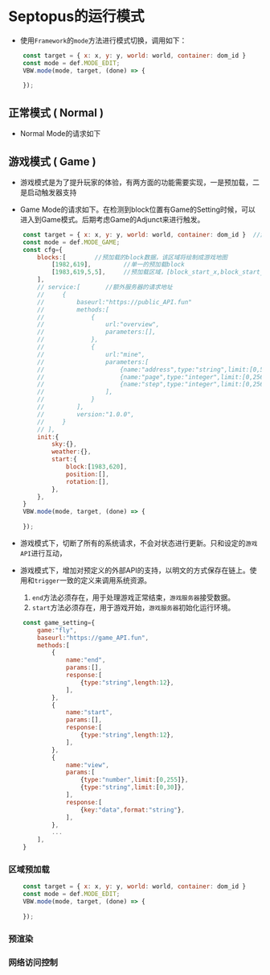 # Septopus的运行模式

* 使用`Framework`的`mode`方法进行模式切换，调用如下：

```Javascript
    const target = { x: x, y: y, world: world, container: dom_id }
    const mode = def.MODE_EDIT;
    VBW.mode(mode, target, (done) => {
        
    });
```

## 正常模式 ( Normal )

* Normal Mode的请求如下

## 游戏模式 ( Game )

* 游戏模式是为了提升玩家的体验，有两方面的功能需要实现，一是预加载，二是启动触发器支持

* Game Mode的请求如下。在检测到block位置有Game的Setting时候，可以进入到Game模式。后期考虑Game的Adjunct来进行触发。

```Javascript
    const target = { x: x, y: y, world: world, container: dom_id }  //游戏开始的block
    const mode = def.MODE_GAME;
    const cfg={
        blocks:[        //预加载的block数据，该区域将绘制成游戏地图
            [1982,619],         //单一的预加载block
            [1983,619,5,5],     //预加载区域，[block_start_x,block_start_y,extend_x,extend_y]
        ],
        // service:[       //额外服务器的请求地址
        //     {
        //         baseurl:"https://public_API.fun"
        //         methods:[
        //             {
        //                 url:"overview",
        //                 parameters:[],
        //             },
        //             {
        //                 url:"mine",
        //                 parameters:[
        //                     {name:"address",type:"string",limit:[0,58]},
        //                     {name:"page",type:"integer",limit:[0,256]},
        //                     {name:"step",type:"integer",limit:[0,256]},
        //                 ],
        //             }
        //         ],
        //         version:"1.0.0",
        //     }
        // ],
        init:{
            sky:{},
            weather:{},
            start:{
                block:[1983,620],
                position:[],
                rotation:[],
            },
        },      
    }
    VBW.mode(mode, target, (done) => {
        
    });
```

* 游戏模式下，切断了所有的系统请求，不会对状态进行更新。只和设定的`游戏API`进行互动，

* 游戏模式下，增加对预定义的外部API的支持，以明文的方式保存在链上。使用和`trigger`一致的定义来调用系统资源。
    1. `end`方法必须存在，用于处理游戏正常结束，`游戏服务器`接受数据。
    2. `start`方法必须存在，用于游戏开始，`游戏服务器`初始化运行环境。

```Javascript
    const game_setting={
        game:"fly",
        baseurl:"https://game_API.fun",
        methods:[
            {
                name:"end",                       
                params:[],
                response:[
                    {type:"string",length:12},
                ],
            },
            {
                name:"start",
                params:[],
                response:[
                    {type:"string",length:12},
                ],
            },
            {
                name:"view",
                params:[
                    {type:"number",limit:[0,255]},
                    {type:"string",limit:[0,30]},
                ],
                response:[
                    {key:"data",format:"string"},
                ],
            },
            ...
        ],
    }
```

### 区域预加载

```Javascript
    const target = { x: x, y: y, world: world, container: dom_id }
    const mode = def.MODE_EDIT;
    VBW.mode(mode, target, (done) => {
        
    });
```

### 预渲染

### 网络访问控制
